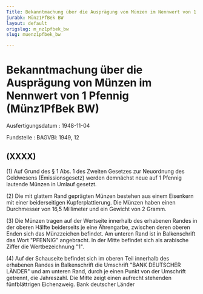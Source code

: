 ```yaml
---
Title: Bekanntmachung über die Ausprägung von Münzen im Nennwert von 1 Pfennig
jurabk: Münz1PfBek BW
layout: default
origslug: m_nz1pfbek_bw
slug: muenz1pfbek_bw

---
```


# Bekanntmachung über die Ausprägung von Münzen im Nennwert von 1 Pfennig (Münz1PfBek BW)

Ausfertigungsdatum
:   1948-11-04

Fundstelle
:   BAGVBl: 1949, 12

## (XXXX)

(1) Auf Grund des § 1 Abs. 1 des Zweiten Gesetzes zur Neuordnung des
Geldwesens (Emissionsgesetz) werden demnächst neue auf 1 Pfennig
lautende Münzen in Umlauf gesetzt.

(2) Die mit glattem Rand geprägten Münzen bestehen aus einem Eisenkern
mit einer beiderseitigen Kupferplattierung. Die Münzen haben einen
Durchmesser von 16,5 Millimeter und ein Gewicht von 2 Gramm.

(3) Die Münzen tragen auf der Wertseite innerhalb des erhabenen Randes
in der oberen Hälfte beiderseits je eine Ährengarbe, zwischen deren
oberen Enden sich das Münzzeichen befindet. Am unteren Rand ist in
Balkenschrift das Wort "PFENNIG" angebracht. In der Mitte befindet
sich als arabische Ziffer die Wertbezeichnung "1".

(4) Auf der Schauseite befindet sich im oberen Teil innerhalb des
erhabenen Randes in Balkenschrift die Umschrift "BANK DEUTSCHER
LÄNDER" und am unteren Rand, durch je einen Punkt von der Umschrift
getrennt, die Jahreszahl. Die Mitte zeigt einen aufrecht stehenden
fünfblättrigen Eichenzweig.
Bank deutscher Länder

